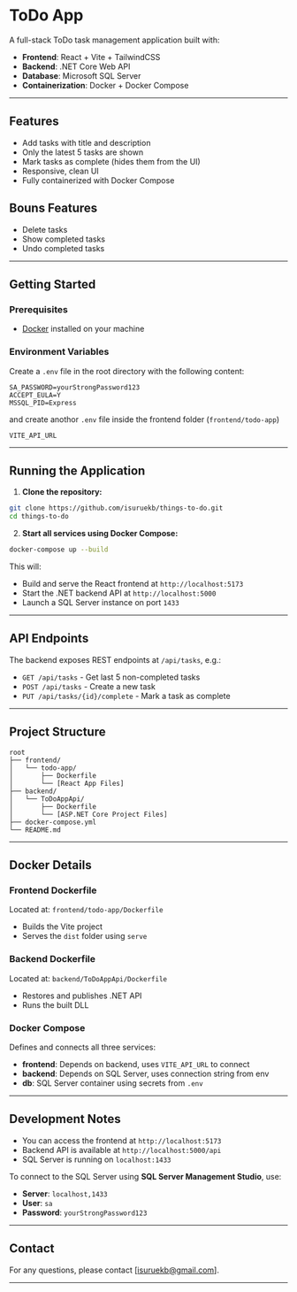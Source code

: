 # ToDo App

A full-stack ToDo task management application built with:

- **Frontend**: React + Vite + TailwindCSS
- **Backend**: .NET Core Web API
- **Database**: Microsoft SQL Server
- **Containerization**: Docker + Docker Compose

---

## Features

- Add tasks with title and description
- Only the latest 5 tasks are shown
- Mark tasks as complete (hides them from the UI)
- Responsive, clean UI
- Fully containerized with Docker Compose

## Bouns Features
- Delete tasks
- Show completed tasks 
- Undo completed tasks 

---

## Getting Started

### Prerequisites

- [Docker](https://www.docker.com/) installed on your machine

### Environment Variables

Create a `.env` file in the root directory with the following content:

```env
SA_PASSWORD=yourStrongPassword123
ACCEPT_EULA=Y
MSSQL_PID=Express
```
and create anothor `.env` file inside the frontend folder (`frontend/todo-app`) 

```env
VITE_API_URL
```
---

## Running the Application

1. **Clone the repository:**

```bash
git clone https://github.com/isuruekb/things-to-do.git
cd things-to-do
```

2. **Start all services using Docker Compose:**

```bash
docker-compose up --build
```

This will:
- Build and serve the React frontend at `http://localhost:5173`
- Start the .NET backend API at `http://localhost:5000`
- Launch a SQL Server instance on port `1433`

---

## API Endpoints

The backend exposes REST endpoints at `/api/tasks`, e.g.:

- `GET /api/tasks` - Get last 5 non-completed tasks
- `POST /api/tasks` - Create a new task
- `PUT /api/tasks/{id}/complete` - Mark a task as complete

---

## Project Structure

```
root
├── frontend/
│   └── todo-app/
│       ├── Dockerfile
│       └── [React App Files]
├── backend/
│   └── ToDoAppApi/
│       ├── Dockerfile
│       └── [ASP.NET Core Project Files]
├── docker-compose.yml
└── README.md
```

---

## Docker Details

### Frontend Dockerfile
Located at: `frontend/todo-app/Dockerfile`

- Builds the Vite project
- Serves the `dist` folder using `serve`

### Backend Dockerfile
Located at: `backend/ToDoAppApi/Dockerfile`

- Restores and publishes .NET API
- Runs the built DLL

### Docker Compose

Defines and connects all three services:
- **frontend**: Depends on backend, uses `VITE_API_URL` to connect
- **backend**: Depends on SQL Server, uses connection string from env
- **db**: SQL Server container using secrets from `.env`

---

## Development Notes

- You can access the frontend at `http://localhost:5173`
- Backend API is available at `http://localhost:5000/api`
- SQL Server is running on `localhost:1433`

To connect to the SQL Server using **SQL Server Management Studio**, use:
- **Server**: `localhost,1433`
- **User**: `sa`
- **Password**: `yourStrongPassword123`

---

## Contact

For any questions, please contact [isuruekb@gmail.com].

---
